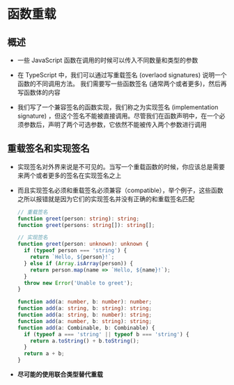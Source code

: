 # 函数重载

## 概述

- 一些 JavaScript 函数在调用的时候可以传入不同数量和类型的参数

- 在 TypeScript 中，我们可以通过写重载签名 (overlaod signatures) 说明一个函数的不同调用方法。 我们需要写一些函数签名 (通常两个或者更多)，然后再写函数体的内容

- 我们写了一个兼容签名的函数实现，我们称之为实现签名 (implementation signature) ，但这个签名不能被直接调用。尽管我们在函数声明中，在一个必须参数后，声明了两个可选参数，它依然不能被传入两个参数进行调用

## 重载签名和实现签名

- 实现签名对外界来说是不可见的。当写一个重载函数的时候，你应该总是需要来两个或者更多的签名在实现签名之上

- 而且实现签名必须和重载签名必须兼容（compatible），举个例子，这些函数之所以报错就是因为它们的实现签名并没有正确的和重载签名匹配

  ```ts
  // 重载签名
  function greet(person: string): string;
  function greet(persons: string[]): string[];

  // 实现签名
  function greet(person: unknown): unknown {
    if (typeof person === 'string') {
      return `Hello, ${person}!`;
    } else if (Array.isArray(person)) {
      return person.map(name => `Hello, ${name}!`);
    }
    throw new Error('Unable to greet');
  }

  ```

  ```ts
  function add(a: number, b: number): number;
  function add(a: string, b: string): string;
  function add(a: string, b: number): string;
  function add(a: number, b: string): string;
  function add(a: Combinable, b: Combinable) {
    if (typeof a === 'string' || typeof b === 'string') {
      return a.toString() + b.toString();
    }
    return a + b;
  }
  ```

- **尽可能的使用联合类型替代重载**
